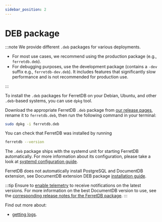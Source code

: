 ```yaml
---
sidebar_position: 2
---
```


# DEB package

:::note
We provide different `.deb` packages for various deployments.

- For most use cases, we recommend using the production package (e.g., `ferretdb.deb`).
- For debugging purposes, use the development package (contains a `-dev` suffix e.g., `ferretdb-dev.deb`).
  It includes features that significantly slow performance and is not recommended for production use.

:::

To install the `.deb` packages for FerretDB on your Debian, Ubuntu, and other `.deb`-based systems,
you can use `dpkg` tool.

Download the appropriate FerretDB `.deb` package from [our release pages](https://github.com/FerretDB/FerretDB/releases/),
rename it to `ferretdb.deb`,
then run the following command in your terminal:

```sh
sudo dpkg -i ferretdb.deb
```

You can check that FerretDB was installed by running

```sh
ferretdb --version
```

The `.deb` package ships with the systemd unit for starting FerretDB automatically.
For more information about its configuration, please take a look at [systemd configuration guide](systemd.md).

FerretDB does not automatically install PostgreSQL and DocumentDB extension,
see DocumentDB extension DEB package [installation guide](../documentdb/deb.md).

:::tip
Ensure to [enable telemetry](../../telemetry.md) to receive notifications on the latest versions.
For more information on the best DocumentDB version to use, see the [corresponding release notes for the FerretDB package](https://github.com/FerretDB/FerretDB/releases/).
:::

Find out more about:

- [getting logs](../../configuration/observability.md#logging).
